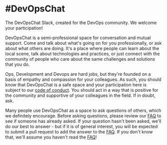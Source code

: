 #DevOpsChat
======

The DevOpsChat Slack, created for the DevOps community. We welcome your participation! 

DevOpsChat is a semi-professional space for conversation and mutual support. Come and talk about what's going on for you professionally, or ask about what others are doing. It's a place where people can learn about the local scene, talk about technologies and practices, or just connect with the community of people who care about the same challenges and solutions that you do.

Ops, Development and Devops are hard jobs, but they're founded on a basis of empathy and compassion for your colleagues. As such, you should know that DevOpsChat is a safe space and your participation here is subject to our [code of conduct](codeofconduct.md). You should act in a way that is positive for the community and supportive of your colleagues in the field. If in doubt, ask.

Many people use DevOpsChat as a space to ask questions of others, which we definitely encourage. Before asking questions, please review our [FAQ](faq.md) to see if someone has already asked. If your question hasn't been asked, we'll do our best to answer - but if it is of general interest, you will be expected to submit a pull request to add the answer to the [FAQ](faq.md). If you don't know that, we'll assume you haven't read the [FAQ](faq.md)!
